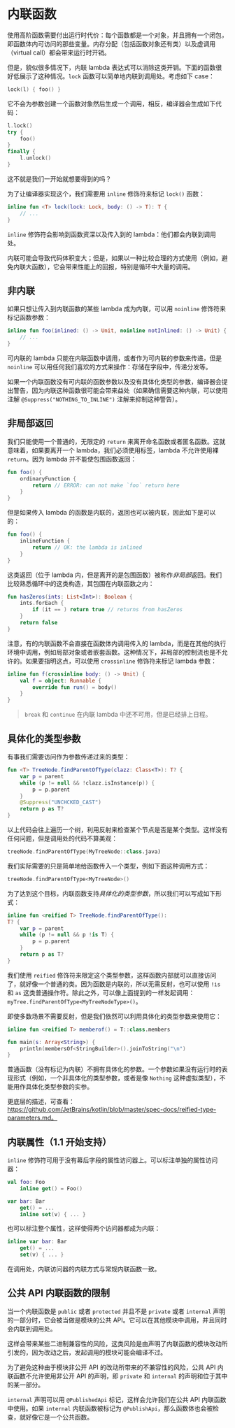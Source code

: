# 内联函数
使用高阶函数需要付出运行时代价：每个函数都是一个对象，并且拥有一个闭包，即函数体内可访问的那些变量。内存分配（包括函数对象还有类）以及虚调用（virtual call）都会带来运行时开销。

但是，貌似很多情况下，内联 lambda 表达式可以消除这类开销。下面的函数很好低展示了这种情况。`lock` 函数可以简单地内联到调用处。考虑如下 case：

```kotlin
lock(l) { foo() }
```

它不会为参数创建一个函数对象然后生成一个调用，相反，编译器会生成如下代码：

```kotlin
l.lock()
try {
    foo()
}
finally {
    l.unlock()
}
```

这不就是我们一开始就想要得到的吗？

为了让编译器实现这个，我们需要用 `inline` 修饰符来标记 `lock()` 函数：

```kotlin
inline fun <T> lock(lock: Lock, body: () -> T): T {
    // ...
}
```
`inline` 修饰符会影响到函数资深以及传入到的 lambda：他们都会内联到调用处。

内联可能会导致代码体积变大；但是，如果以一种比较合理的方式使用（例如，避免内联大函数），它会带来性能上的回报，特别是循环中大量的调用。

## 非内联
如果只想让传入到内联函数的某些 lambda 成为内联，可以用 `noinline` 修饰符来标记函数参数：

```kotlin
inline fun foo(inlined: () -> Unit, noinline notInlined: () -> Unit) {
    // ...
}
```

可内联的 lambda 只能在内联函数中调用，或者作为可内联的参数来传递，但是 `noinline` 可以用任何我们喜欢的方式来操作：存储在字段中，传递分发等。

如果一个内联函数没有可内联的函数参数以及没有具体化类型的参数，编译器会提出警告，因为内联这种函数很可能会带来益处（如果确信需要这种内联，可以使用注解 `@Suppress("NOTHING_TO_INLINE")` 注解来抑制这种警告）。

## 非局部返回
我们只能使用一个普通的，无限定的 `return` 来离开命名函数或者匿名函数。这就意味着，如果要离开一个 lambda，我们必须使用标签，lambda 不允许使用裸 `return`。因为 lambda 并不能使包围函数返回：

```kotlin
fun foo() {
    ordinaryFunction {
        return // ERROR: can not make `foo` return here
    }
}
```

但是如果传入 lambda 的函数是内联的，返回也可以被内联，因此如下是可以的：

```kotlin
fun foo() {
    inlineFunction {
        return // OK: the lambda is inlined
    }
}
```
这类返回（位于 lambda 内，但是离开的是包围函数）被称作*非局部*返回。我们比较熟悉循环中的这类构造，其包围在内联函数之内：

```kotlin
fun hasZeros(ints: List<Int>): Boolean {
    ints.forEach {
        if (it == ) return true // returns from hasZeros
    }
    return false
}
```

注意，有的内联函数不会直接在函数体内调用传入的 lambda，而是在其他的执行环境中调用，例如局部对象或者嵌套函数。这种情况下，非局部的控制流也是不允许的。如果要指明这点，可以使用 `crossinline` 修饰符来标记 lambda 参数：

```kotlin
inline fun f(crossinline body: () -> Unit) {
    val f = object: Runnable {
        override fun run() = body()
    }
}
```

> `break` 和 `continue` 在内联 lambda 中还不可用，但是已经排上日程。

## 具体化的类型参数
有事我们需要访问作为参数传递过来的类型：

```kotlin
fun <T> TreeNode.findParentOfType(clazz: Class<T>): T? {
    var p = parent
    while (p != null && !clazz.isInstance(p)) {
        p = p.parent
    }
    @Suppress("UNCHCKED_CAST")
    return p as T?
}
```

以上代码会往上遍历一个树，利用反射来检查某个节点是否是某个类型。这样没有任何问题，但是调用处的代码不算美观：

```kotlin
treeNode.findParentOfType(MyTreeNode::class.java)
```

我们实际需要的只是简单地给函数传入一个类型，例如下面这种调用方式：

```kotlin
treeNode.findParentOfType<MyTreeNode>()
```

为了达到这个目标，内联函数支持*具体化的类型参数*，所以我们可以写成如下形式：

```kotlin
inline fun <reified T> TreeNode.findParentOfType():
T? {
    var p = parent
    while (p != null && p !is T) {
        p = p.parent
    }
    return p as T?
}
```
我们使用 `reified` 修饰符来限定这个类型参数，这样函数内部就可以直接访问了，就好像一个普通的类。因为函数是内联的，所以无需反射，也可以使用 `!is` 和 `as` 这类普通操作符。除此之外，可以像上面提到的一样发起调用：`myTree.findParentOfType<MyTreeNodeType>()`。

即使多数场景不需要反射，但是我们依然可以利用具体化的类型参数来使用它：

```kotlin
inline fun <reified T> memberof() = T::class.members

fun main(s: Array<String>) {
    println(membersOf<StringBuilder>().joinToString("\n")
}
```

普通函数（没有标记为内联）不拥有具体化的参数。一个参数如果没有运行时的表现形式（例如，一个非具体化的类型参数，或者是像 `Nothing` 这种虚拟类型），不能用作具体化类型参数的实参。

更底层的描述，可查看：https://github.com/JetBrains/kotlin/blob/master/spec-docs/reified-type-parameters.md。

## 内联属性（1.1 开始支持）

`inline` 修饰符可用于没有幕后字段的属性访问器上。可以标注单独的属性访问器：

```kotlin
val foo: Foo
    inline get() = Foo()

var bar: Bar
    get() = ...
    inline set(v) { ... }
```

也可以标注整个属性，这样使得两个访问器都成为内联：

```kotlin
inline var bar: Bar
    get() = ...
    set(v) { ... }
```

在调用处，内联访问器的内联方式与常规内联函数一致。

## 公共 API 内联函数的限制
当一个内联函数是 `public` 或者 `protected` 并且不是 `private` 或者 `internal` 声明的一部分时，它会被当做是模块的公共 API。它可以在其他模块中调用，并且同时会内联到调用处。

这样会带来某些二进制兼容性的风险，这类风险是由声明了内联函数的模块改动所引发的，因为改动之后，发起调用的模块可能会编译不过。

为了避免这种由于模块非公开 API 的改动所带来的不兼容性的风险，公共 API 内联函数不允许使用非公开 API 的声明，即 `private` 和 `internal` 的声明和位于其中的某一部分。

`internal` 声明可以用 `@PublishedApi` 标记，这样会允许我们在公共 API 内联函数中使用。如果 `internal` 内联函数被标记为 `@PublishApi`，那么函数体也会被检查，就好像它是一个公共函数。


